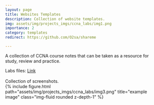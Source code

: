 ```yaml
---
layout: page
title: Websites Templates
description: Collection of website templates. 
img: assets/img/projects_imgs/ccna_labs/img1.png
importance: 2
category: templates
redirect: https://github.com/O2sa/shareme

---
```


A collection of CCNA course notes that can be taken as a resource for study, review and practice.

<div class="d-flex flex-column">
<div>Labs files: <a href="https://github.com/O2sa/CCNA-Labs">Link</a> </div>
</div>
<br>

<div class="caption">
   Collection of screenshots.
</div>
<div class="row">
    <div class="col-sm mt-3 mt-md-0">
        {% include figure.html path="assets/img/projects_imgs/ccna_labs/img3.png" title="example image" class="img-fluid rounded z-depth-1" %}
    </div>
</div>



